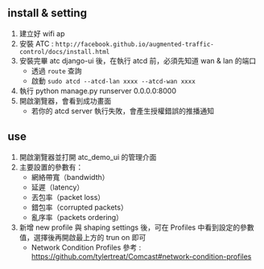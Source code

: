 ## install & setting

1. 建立好 wifi ap
2. 安裝 ATC : `http://facebook.github.io/augmented-traffic-control/docs/install.html`
3. 安裝完畢 atc django-ui 後，在執行 atcd 前，必須先知道 wan & lan 的端口
	- 透過 `route` 查詢
	- 啟動 `sudo atcd --atcd-lan xxxx --atcd-wan xxxx`
4. 執行 python manage.py runserver 0.0.0.0:8000
5. 開啟瀏覽器，會看到成功畫面
	- 若你的 atcd server 執行失敗，會產生授權錯誤的推播通知

## use

1. 開啟瀏覽器並打開 atc_demo_ui 的管理介面
2. 主要設置的參數有：
	- 網絡帶寬（bandwidth）
	- 延遲（latency）
	- 丟包率（packet loss）
	- 錯包率（corrupted packets）
	- 亂序率（packets ordering）
3. 新增 new profile 與 shaping settings 後，可在 Profiles 中看到設定的參數值，選擇後再開啟最上方的 trun on 即可
	- Network Condition Profiles 參考 : https://github.com/tylertreat/Comcast#network-condition-profiles